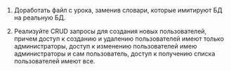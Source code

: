 1. Доработать файл с урока, заменив словари, которые имитируют БД на реальную БД.

2. Реализуйте CRUD запросы для создания новых пользователей, причем доступ к созданию и удалению пользователей имеют только администраторы, доступ к изменению пользователей имею администраторы и сам пользователь, доступ к получению списка пользователей имеют все.
